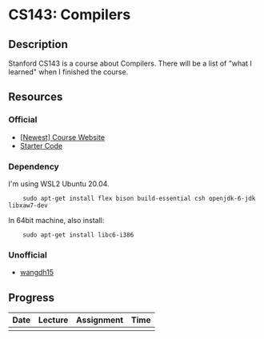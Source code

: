 # CS143: Compilers

## Description

Stanford CS143 is a course about Compilers. There will be a list of "what I learned" when I finished the course.

## Resources

### Official

- [[Newest] Course Website](http://web.stanford.edu/class/cs143/)
- [Starter Code](https://courses.edx.org/asset-v1:StanfordOnline+SOE.YCSCS1+1T2020+type@asset+block@student-dist.tar.gz)

### Dependency

I'm using WSL2 Ubuntu 20.04.

        sudo apt-get install flex bison build-essential csh openjdk-6-jdk libxaw7-dev

In 64bit machine, also install:

        sudo apt-get install libc6-i386

### Unofficial

- [wangdh15](https://github.com/wangdh15/cs143)

## Progress

|Date   |Lecture    |Assignment |Time   |
|:-:    |:-:        |:-:        |:-:    |
|       |           |           |       |